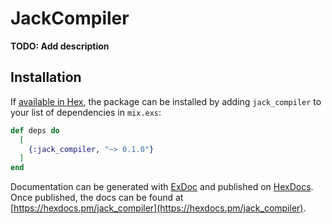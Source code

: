# JackCompiler

**TODO: Add description**

## Installation

If [available in Hex](https://hex.pm/docs/publish), the package can be installed
by adding `jack_compiler` to your list of dependencies in `mix.exs`:

```elixir
def deps do
  [
    {:jack_compiler, "~> 0.1.0"}
  ]
end
```

Documentation can be generated with [ExDoc](https://github.com/elixir-lang/ex_doc)
and published on [HexDocs](https://hexdocs.pm). Once published, the docs can
be found at [https://hexdocs.pm/jack_compiler](https://hexdocs.pm/jack_compiler).

